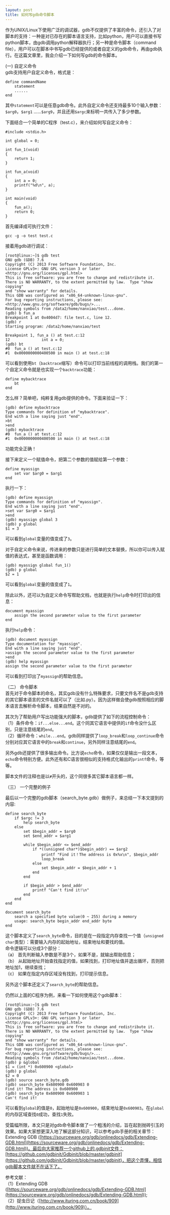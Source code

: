 ```yaml
---
layout: post
title: 如何写gdb命令脚本
---
```

作为UNIX/Linux下使用广泛的调试器，gdb不仅提供了丰富的命令，还引入了对脚本的支持：一种是对已存在的脚本语言支持，比如python，用户可以直接书写python脚本，由gdb调用python解释器执行；另一种是命令脚本（command file），用户可以在脚本中书写gdb已经提供的或者自定义的gdb命令，再由gdb执行。在这篇文章里，我会介绍一下如何写gdb的命令脚本。  

(一) 自定义命令  
gdb支持用户自定义命令，格式是：  

	define commandName  
		statement  
		......  
	end  
其中`statement`可以是任意gdb命令。此外自定义命令还支持最多10个输入参数：`$arg0`，`$arg1` ......`$arg9`，并且还用`$argc`来标明一共传入了多少参数。  

下面结合一个简单的C程序（test.c），来介绍如何写自定义命令：  

	#include <stdio.h>

	int global = 0;
	
	int fun_1(void)
	{
		return 1;
	}
	
	int fun_a(void)
	{
		int a = 0;
		printf("%d\n", a);
	}
	
	int main(void)
	{
		fun_a();
		return 0;
	}

首先编译成可执行文件：  

	gcc -g -o test test.c
接着用gdb进行调试：  

	[root@linux:~]$ gdb test
	GNU gdb (GDB) 7.6
	Copyright (C) 2013 Free Software Foundation, Inc.
	License GPLv3+: GNU GPL version 3 or later <http://gnu.org/licenses/gpl.html>
	This is free software: you are free to change and redistribute it.
	There is NO WARRANTY, to the extent permitted by law.  Type "show copying"
	and "show warranty" for details.
	This GDB was configured as "x86_64-unknown-linux-gnu".
	For bug reporting instructions, please see:
	<http://www.gnu.org/software/gdb/bugs/>...
	Reading symbols from /data2/home/nanxiao/test...done.
	(gdb) b fun_a
	Breakpoint 1 at 0x4004d7: file test.c, line 12.
	(gdb) r
	Starting program: /data2/home/nanxiao/test
	
	Breakpoint 1, fun_a () at test.c:12
	12              int a = 0;
	(gdb) bt
	#0  fun_a () at test.c:12
	#1  0x0000000000400500 in main () at test.c:18
可以看到使用`bt`（`backtrace`缩写）命令可以打印当前线程的调用栈。我们的第一个自定义命令就是也实现一个`backtrace`功能：  

	define mybacktrace
		bt
	end

怎么样？简单吧，纯粹复用gdb提供的命令。下面来验证一下：  

	(gdb) define mybacktrace
	Type commands for definition of "mybacktrace".
	End with a line saying just "end".
	>bt
	>end
	(gdb) mybacktrace
	#0  fun_a () at test.c:12
	#1  0x0000000000400500 in main () at test.c:18
功能完全正确！  

接下来定义一个赋值命令，把第二个参数的值赋给第一个参数：  

	define myassign
		set var $arg0 = $arg1
	end
执行一下：  

	(gdb) define myassign
	Type commands for definition of "myassign".
	End with a line saying just "end".
	>set var $arg0 = $arg1
	>end
	(gdb) myassign global 3
	(gdb) p global
	$1 = 3
可以看到`global`变量的值变成了`3`。 
 
对于自定义命令来说，传进来的参数只是进行简单的文本替换，所以你可以传入赋值的表达式，甚至是函数调用：  

	(gdb) myassign global fun_1()
	(gdb) p global
	$2 = 1
可以看到`global`变量的值变成了`1`。  

除此以外，还可以为自定义命令写帮助文档，也就是执行`help`命令时打印出的信息：  

	document myassign
		assign the second parameter value to the first parameter
	end
执行`help`命令：  

	(gdb) document myassign
	Type documentation for "myassign".
	End with a line saying just "end".
	>assign the second parameter value to the first parameter
	>end
	(gdb) help myassign
	assign the second parameter value to the first parameter
可以看到打印出了`myassign`的帮助信息。 
 
（二） 命令脚本  
首先对于命令脚本的命名，其实gdb没有什么特殊要求，只要文件名不是gdb支持的其它脚本语言的文件名就可以了（比如.py）。因为这样做会使gdb按照相应的脚本语言去解析命令脚本，结果自然是不对的。  

其次为了帮助用户写出功能强大的脚本，gdb提供了如下的流程控制命令：  
（1）条件命令：`if...else...end`。这个同其它语言中提供的`if`命令没什么区别，只是注意结尾的`end`。  
（2）循环命令：`while...end`。gdb同样提供了`loop_break`和`loop_continue`命令分别对应其它语言中的`break`和`continue`，另外同样注意结尾的`end`。   

另外gdb还提供了很多输出命令。比方说`echo`命令，如果仅仅是输出一段文本，`echo`命令特别方便。此外还有和C语言很相似的支持格式化输出的`printf`命令，等等。  

脚本文件的注释也是以`#`开头的，这个同很多其它脚本语言都一样。

（三） 一个完整的例子  

最后以一个完整的gdb脚本（search_byte.gdb）做例子，来总结一下本文提到的内容:  

	define search_byte
		if $argc != 3
			help search_byte
		else
			set $begin_addr = $arg0
			set $end_addr = $arg1
			
			while $begin_addr <= $end_addr
				if *((unsigned char*)$begin_addr) == $arg2
					printf "Find it！The address is 0x%x\n", $begin_addr
					loop_break
				else
					set $begin_addr = $begin_addr + 1
				end
			end
			
			if $begin_addr > $end_addr
				printf "Can't find it!\n"
			end
		end
	end

	document search_byte
		search a specified byte value(0 ~ 255) during a memory
		usage: search_byte begin_addr end_addr byte
	end
这个脚本定义了`search_byte`命令，目的是在一段指定内存查找一个值（`unsigned char`类型）：需要输入内存的起始地址，结束地址和要找的值。  
命令逻辑可以分成3个部分：  
（a） 首先判断输入参数是不是3个，如果不是，就输出帮助信息；  
（b） 从起始地址开始查找指定的值，如果找到，打印地址值并退出循环，否则把地址加1，继续查找；    
（c） 如果在指定内存区域没有找到，打印提示信息。  

另外这个脚本还定义了`search_byte`的帮助信息。  

仍然以上面的C程序为例，来看一下如何使用这个gdb脚本：  

	[root@linux:~]$ gdb test
	GNU gdb (GDB) 7.6
	Copyright (C) 2013 Free Software Foundation, Inc.
	License GPLv3+: GNU GPL version 3 or later <http://gnu.org/licenses/gpl.html>
	This is free software: you are free to change and redistribute it.
	There is NO WARRANTY, to the extent permitted by law.  Type "show copying"
	and "show warranty" for details.
	This GDB was configured as "x86_64-unknown-linux-gnu".
	For bug reporting instructions, please see:
	<http://www.gnu.org/software/gdb/bugs/>...
	Reading symbols from /data2/home/nanxiao/test...done.
	(gdb) p &global
	$1 = (int *) 0x600900 <global>
	(gdb) p global
	$2 = 0
	(gdb) source search_byte.gdb
	(gdb) search_byte 0x600900 0x600903 0
	Find it! The address is 0x600900
	(gdb) search_byte 0x600900 0x600903 1
	Can't find it!

可以看到`global`的值是`0`，起始地址是`0x600900`，结束地址是`0x600903`。在`global`的内存区域查找`0`成功，查找`1`失败。 

受篇幅所限，本文只是对gdb命令脚本做了一个粗浅的介绍，旨在起到抛砖引玉的效果。如果大家想更深入地了解这部分知识，可以参考gdb手册的相关章节：Extending GDB ([https://sourceware.org/gdb/onlinedocs/gdb/Extending-GDB.html](https://sourceware.org/gdb/onlinedocs/gdb/Extending-GDB.html))。最后向大家推荐一个github上的.gdbinit文件：[https://github.com/gdbinit/Gdbinit/blob/master/gdbinit](https://github.com/gdbinit/Gdbinit/blob/master/gdbinit)，把这个弄懂，相信gdb脚本文件就不在话下了。


参考文献：  
（1）Extending GDB ([https://sourceware.org/gdb/onlinedocs/gdb/Extending-GDB.html](https://sourceware.org/gdb/onlinedocs/gdb/Extending-GDB.html));  
（2）捉虫日记（[http://www.ituring.com.cn/book/909](http://www.ituring.com.cn/book/909)）。
